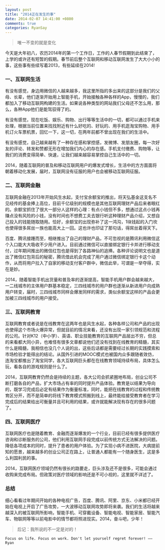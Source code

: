 ```yaml
---
layout: post
title: "2014正在发生的事"
date: 2014-02-07 14:41:00 +0800
comments: true
categories: RyanSay
---
```

> 唯一不变的就是变化

今天是大年初八，农历2014年的第一个工作日，工作的人春节假期到此结束了，上学的或许还有短暂的假期。春节前后整个互联网和移动互联网发生了大大小小的事，这些事有些续写着2013，有些延续在2014!

<!--More-->

### 一、互联网生活
有没有感觉，身边用微信的人越来越多，我这里所指的多出来的这部分是我们的父母、长辈，他们逐渐开始用上智能手机，开始接触各种各样的App，慢慢的，我们都加入了移动互联网构建的生活。如果说各种类型的网站我们父母还不怎么用，那么，各种App他们是能驾驭得了的。

有没有感觉，现在吃饭、娱乐、购物、出行等等生活中的一切，都可以通过手机来处理，根据当前位置来找找附近有什么好吃的、好玩的、用手机逛淘宝购物、用手机订火车票机票，回忆一下，这一切，在两年前都不曾出现在我们的生活中。

有没有感觉，自己越来越有了一种存在感和掌控感，发微博、发朋友圈，每一次好友的评论、转发和赞都无形在增加我们内心的存在感。手机支付缴费、购物等，让我们的消费变得简单、快速，让我们越来越容易掌控自己生活中的一切。

2014，随着互联网的普及和移动互联网用户的爆发式增长，生活中的方方面面将朝着移动化发展，届时，互联网没有征服的用户也会被移动互联网征服。

### 二、互联网金融
互联网金融在2013年开始风生水起，支付宝余额宝的推出，将天弘基金这支名不见经传的基金捧上高位，目前千亿级别的规模也是其他互联网理财产品后来者眼红的。余额宝抓住了很大一部分人这样的心理：有点小钱但不多，想通过这点小钱再赚点没有风险的小钱，没有时间也不想费工夫去银行听这种理财产品介绍，又想自己投入的钱能随取随用。恰好，余额宝的出现弥补了这一鸿沟，1块钱起的入门坎也使得很多屌丝一族也能高大上一回。这也许也印证了那句话，得屌丝着得天下。

百度、腾讯接踵而至，相继推出了自己的理财产品，不可忽视的是腾讯利用微信这个入口能大大吸收不少用户进入。目前通过微信可以直接绑定银行卡并进行移动支付，过年期间推出的微信红包也是得到了各路神仙的追捧。各种评论说明文也是道出了微信红包背后的秘密，腾讯借此机会完成了用户通过微信绑定银行卡这个动作，从而将用户拉入了自家的移动支付客户群中，微信此举，可谓是一举夺得，实在是妙。

2014，随着智能手机出货量和普及率的逐渐提高，智能手机用户群会越来越大，一二线城市的主体用户群基本稳定，三四线城市的用户群也逐渐从新进用户向成熟用户转变，届时，三四线城市同样会爆发同样的需求，类似余额宝这样的产品会更加被三四线城市的用户接受。

### 三、互联网教育
互联网教育或者说是在线教育在这两年也是风生水起，各种各样公司和产品的出现也使得这个市场火爆异常，但就目前的情况来看，还没有出现一家引领规范和流程的公司。针对K12（中小学）、英语、职业技能教育的互联网产品层出不穷，但总的来看都大同小异，也难怪有很多文章都说他们还没有找到在线教育的精髓，其实什么是精髓，我相信也没几个人说的出，这些后话都是需要经过长期的实践摸索和市场检验才能得出的结论。从国外引进的MOOC模式也被国内众多跟随者效仿，连淘宝都推出了淘宝同学，各大互联网巨头都在在线教育领域持续布局，具体怎么玩，看各自的游戏规则是什么了。

2014，互联网教育仍然会是持续的主题，各大公司会抓紧圈地布局，创业公司不断打磨各自的产品，扩大市场占有率的同时提升产品体验。教育是以结果为导向的，既学习完成后必定有结果作为衡量标准，同时，能把在线教育的过程和传统教育区分开，而不是简单的将线下教育模式照搬到线上，最终能给接受教育者在学习完成后的结果给出可衡量并且可利用的结果，或许就能解决现有存在的很多问题了。

### 四、互联网医疗
互联网医疗也是随着教育、金融而逐渐爆发的一个行业，目前已经有很多提供医疗咨询和诊断服务的公司，他们利用互联网手段完成以前传统方式无法解决的问题。降低各项成本的同时，提升了患者的用户体验。为了实现小病不进医院，大病提前知的愿景，越来越多的创业公司正在路上，让普通人都能有一个随身医生，这是多么利国利民的事。

2014，互联网医疗领域仍然有很长的路要走，巨头涉及还不是很多，可能会通过收购来完成布局。但政策对医疗领域的影响还是不可小视的，这里就不详述了。

### 总结
细心看看过年期间开始的各种电视广告，百度、腾讯、阿里、京东、小米都已经开始在电视上开启了广告攻势，一大波移动互联网攻势即将来袭。我们的生活将越来越深入的被互联网所影响，智能手机、可穿戴设备、智能电视、智能家居、智能汽车、物联网等等以前电影中的情节都将照进现实。2014，奋斗吧，少年！

> 后记：我所说的不一定是对的！

```Focus on life. Focus on work. Don't let yourself regret forever! ——Ryan```

